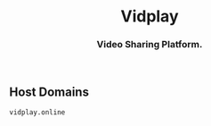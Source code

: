 <h1 align="center">Vidplay</h1>

<h3 align="center">Video Sharing Platform.</h3>

<br>

## Host Domains

```
vidplay.online
```
